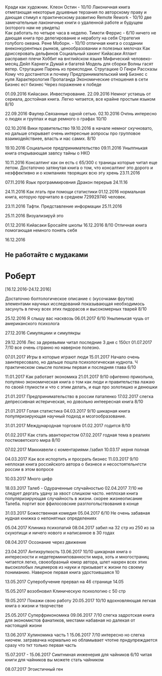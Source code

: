 Кради как художник. Клеон Остин - 10/10 Лаконичная книга отметающая некоторые душевные терзания по авторскому праву и дающая стимул к практическому развитию
Remote
Rework - 10/10 две замечательные лаконичные книги о удаленной работе и будущем (которого нам не увидеть)  
Как работать по четыре часа в неделю. Тимоти Феррис - 6/10 ничего не дающая книга про делегирование и неработу на себя
Стратегия голубого океана. Рене Моборн. - 10/10 отличная книга о создании внеконкурентных рынков, ценообразовании и полезных мелочах
Как дриссеровать дельфинов
Социальный хакинг
Кийасаки
Атлант расправил плечи
Хоббит на внглийском языке
Мифический человеко-месяц
Дейл Карнеги
Думай и багатей
Модель для сборки
Волны гасят ветер. Стругацкие
Парень из преисподни. Стругацкие
О Генри Рассказы
Кому что достанется и почему
Предпринимательский миф
Бизнес с нуля
Характерология
Пропаганда
Экономические отношения в сети
Бизнес ест бизнес
Через поражение к победе




01.09.2016 Кийасаки. Инвестирование. 22.09.2016 Немног устаешь от сериала, достойная книга. Легко читается, все крайне простым языком 8/10

22.09.2016 Фаулер.Связанные одной сетью. 02.10.2016 Очпнь интересно о людях и группах и еще ремного о графах 10/10

02.10.2016 Вики правительство 19.10.2016 в начале немног скучновато, но дальше открывает очень интересные аопросы про групповое взаимодействиее, власть и нас самих. 8/10

19.10.2016 Социальное предпринимательство 09.11.2016 Унылпнькая книга открывающая завпсу тайны о НКО

10.11.2016 Консалтинг как он есть с 65/300 с траницы которые читал еще летом. Достаточно затянутая книга о том, что консалтинг это дорого и неэффективно и о компаниях творящих всю эту хрень  23.11.2016 
  
07.11.2016 Язык программировния Дракон перерыв 24.11.16

24.11.2016 Как лгать при помощи статистики 01.12.2016 нормальная книга, которую пррчитало в среднем 729929746 человек.

23.11.2016 Тафти. Представление информации 25.11.2016

25.11.2016 Визуализируй это

01.12.2016 Кийасаки Бросайте школы 16.12.2016 8/10 Отличная книга помогающая немного понять себя

16.12.2016

## Не работайте с мудаками
# Роберт
[16.12.2016-24.12.2016]

Достаточно болтологическое описание с (кусочками фрутов) элементами научных исследований показывающая необходимось засунуть в печку всех этих пидорасов и высокомерных тварей
8/10 

25.12.2016 Я слышу вас насквозь 06.01.2017  6/10 Унылинькая чушь от американского психолога

27.12.2016 Симуляциии и симулякры

29.12.2016 Лес за деревьями   читал последние 3 дня с 150ст 01.07.2017 7/10 все очень странно но наверное полезно.

07.01.2017 Игры в которые играют люди 15.01.2017 Начало очень заинтересовало, но дальше пошла психологическая нуднота. Ч практическом смысле полезны первая и последняя глава 6/10

11.01.2017 Как работает экономика 21.01.2017 9/10 офигенно прикольна, популяно экономическая книга о том как люди и правительства лажаю по своей глумости и что с этим делать, и еще про золотишко и денюшки
 
21.01.2017 Предпринимательство в россии патапенко 17.02.2017 слегка депрессивная истерическая, но довольно интеересная книга 8/10

21.01.2017 Голая статистика 04.03.2017 9/10 шикарная книга популяризирующая научный подход и мозгообразование.

31.01.2017 Международная торговля 01.02.2017 годится 8/10

01.02.2017 Как стать авантюристом 07.02.2017 годная тема в реалиях постмоветского мира 8/10

07.02.2017 Маккиавели с коментариями /забил 10.03.17 херня полная

04.03.2017 Как все испортить и просрать бизнес 11.03.2017 9/10 неплохая книга российского автора о бизнесе и несостоятельнгсти россии в этом вопросе

10.03.2017 Много цифр

18.03.2017 Талеб - Одураченные случайностью 02.04.2017 7/10 не следует дергать удачу за хвост слишком часто. неплохая книга популяризирующая случайность в жизни. скорее жизнеописание Талеба. портит все ффилосовские разглогольствования в конце

31.03.2017 Божественная комедия 05.04.2017 6/10 Не очень забавная нудная книжка о непонятных определениях

05.04.2017 Клиника психопатий 08.04.2017 забил на 32 стр из 250 из за скукотищи и ничего нового и написанное в 30 годах

08.04.2017 Осознание через движение

23.04.2017 Антихрупкость 13.06.2017 10/10 шикарная книга о интересности и недетерминипованности мира, хоть и многостраниц читается легко, своеобразный юмор автора, шлет нахрен всех этих высоколобых лицемеров из науки и призывает к жизни по своему пониманию. Наверное первая книга удостоившаяся 10

13.05.2017 Суперобучение прервал на 46 странице 14.05

15.05.2017 возобновил Клиническую психологию с 50 стр

19.05.2017 Покажи свою работу 20.05.2017 10/10 вдохновляющая легкая книга о жизни и творчестве

25.05.2017 Суперфрикономика 09.06.2017 7/10 слегка задротская книга для экономистов фанатиков, местами набавная но далекая от настоящей жизни

13.06.2017 Хулиномика часть 1 15.06.2017 7/10 интересно но слегка ниочем. затравачка нормально но обламывает чтотне прндупреждается сразу что ткт только первая часть

15.07.2017 - 15.06.2017 Симтнмная инженерия для чайников 6/10 читая книги для чайников вы можете стать чайником

08.07.2017     Эгоистичный ген

